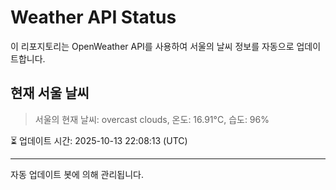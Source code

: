 
# Weather API Status

이 리포지토리는 OpenWeather API를 사용하여 서울의 날씨 정보를 자동으로 업데이트합니다.

## 현재 서울 날씨
> 서울의 현재 날씨: overcast clouds, 온도: 16.91°C, 습도: 96%

⏳ 업데이트 시간: 2025-10-13 22:08:13 (UTC)

---
자동 업데이트 봇에 의해 관리됩니다.
